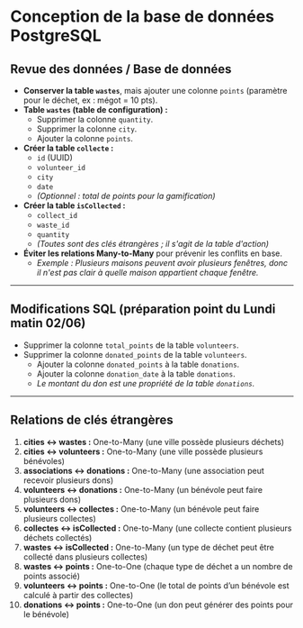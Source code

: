 # Conception de la base de données PostgreSQL

## Revue des données / Base de données

- **Conserver la table `wastes`**, mais ajouter une colonne `points` (paramètre pour le déchet, ex : mégot = 10 pts).
- **Table `wastes` (table de configuration) :**
    - Supprimer la colonne `quantity`.
    - Supprimer la colonne `city`.
    - Ajouter la colonne `points`.
- **Créer la table `collecte` :**
    - `id` (UUID)
    - `volunteer_id`
    - `city`
    - `date`
    - *(Optionnel : total de points pour la gamification)*
- **Créer la table `isCollected` :**
    - `collect_id`
    - `waste_id`
    - `quantity`
    - *(Toutes sont des clés étrangères ; il s'agit de la table d'action)*
- **Éviter les relations Many-to-Many** pour prévenir les conflits en base.
    - *Exemple : Plusieurs maisons peuvent avoir plusieurs fenêtres, donc il n'est pas clair à quelle maison appartient chaque fenêtre.*

---

## Modifications SQL (préparation point du Lundi matin 02/06)

- Supprimer la colonne `total_points` de la table `volunteers`.
- Supprimer la colonne `donated_points` de la table `volunteers`.
    - Ajouter la colonne `donated_points` à la table `donations`.
    - Ajouter la colonne `donation_date` à la table `donations`.
    - *Le montant du don est une propriété de la table `donations`.*

---

## Relations de clés étrangères

1. **cities ↔ wastes :** One-to-Many (une ville possède plusieurs déchets)
2. **cities ↔ volunteers :** One-to-Many (une ville possède plusieurs bénévoles)
3. **associations ↔ donations :** One-to-Many (une association peut recevoir plusieurs dons)
4. **volunteers ↔ donations :** One-to-Many (un bénévole peut faire plusieurs dons)
5. **volunteers ↔ collectes :** One-to-Many (un bénévole peut faire plusieurs collectes)
6. **collectes ↔ isCollected :** One-to-Many (une collecte contient plusieurs déchets collectés)
7. **wastes ↔ isCollected :** One-to-Many (un type de déchet peut être collecté dans plusieurs collectes)
8. **wastes ↔ points :** One-to-One (chaque type de déchet a un nombre de points associé)
9. **volunteers ↔ points :** One-to-One (le total de points d’un bénévole est calculé à partir des collectes)
10. **donations ↔ points :** One-to-One (un don peut générer des points pour le bénévole)




